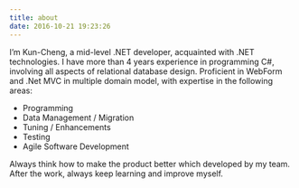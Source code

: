 ```yaml
---
title: about
date: 2016-10-21 19:23:26
---
```


I’m Kun-Cheng, a mid-level .NET developer, acquainted with .NET technologies.
I have more than 4 years experience in programming C#, involving all aspects of relational database design.
Proficient in WebForm and .Net MVC in multiple domain model, with expertise in the following areas:

* Programming
* Data Management / Migration
* Tuning / Enhancements
* Testing
* Agile Software Development

Always think how to make the product better which developed by my team.
After the work, always keep learning and improve myself.